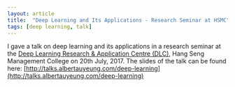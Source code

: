 ```yaml
---
layout: article
title:  "Deep Learning and Its Applications - Research Seminar at HSMC"
tags: [deep learning, talk]
---
```


I gave a talk on deep learning and its applications in a research seminar at the [Deep Learning Research & Application Centre (DLC)](https://dlc.hsmc.edu.hk/), Hang Seng Management College on 20th July, 2017. The slides of the talk can be found here: [http://talks.albertauyeung.com/deep-learning](http://talks.albertauyeung.com/deep-learning)

